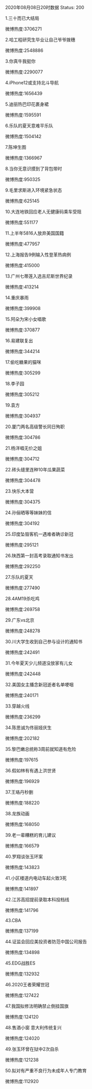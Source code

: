 2020年08月08日20时数据
Status: 200

1.三十而已大结局

微博热度:3706271

2.哈工程研究生毕业让自己爷爷拨穗

微博热度:2548886

3.你真牛我挺你

微博热度:2290077

4.iPhone12或支持北斗导航

微博热度:1656439

5.迪丽热巴印花裹身裙

微博热度:1595591

6.乐队的夏天意难平乐队

微博热度:1504142

7.陈坤生图

微博热度:1366967

8.当你无意识摸到了背包带时

微博热度:950325

9.毛里求斯进入环境紧急状态

微博热度:625145

10.大连地铁回应老人无健康码乘车受阻

微博热度:551177

11.上半年5816人放弃美国国籍

微博热度:477957

12.上海报告9例输入性登革热病例

微博热度:415000

13.广州七蒂莲入选吉尼斯世界纪录

微博热度:413214

14.重庆暴雨

微博热度:399908

15.阿朵为宋小女唱歌

微博热度:370877

16.易建联复出

微博热度:344214

17.偷吃糖果的猫咪

微博热度:305299

18.李子园

微博热度:305212

19.袁方

微博热度:304937

20.厦门两名高级警长同日殉职

微博热度:304786

21.杨洋唱无价之姐

微博热度:304712

22.砖头缝里连种10年瓜果蔬菜

微博热度:304478

23.快乐大本营

微博热度:304375

24.孙俪晒等等妹妹的信

微博热度:304192

25.印度坠毁客机一遇难者确诊新冠

微博热度:295121

26.陕西第一封高考录取通知书发出

微博热度:292250

27.乐队的夏天

微博热度:277490

28.4AM19杀吃鸡

微博热度:269758

29.广东vs北京

微博热度:248278

30.川大学生收到自己参与设计的通知书

微博热度:242491

31.今年夏天少儿频道没放家有儿女

微博热度:242448

32.美国女主播念新冠逝者名单哽咽

微博热度:240171

33.穿越火线

微博热度:236299

34.陈思诚为佟丽娅庆生

微博热度:202182

35.黎巴嫩总统称3周前就知道有危险

微博热度:197615

36.假如林有有遇上洪世贤

微博热度:196929

37.王珞丹秒删

微博热度:188220

38.龙族动画

微博热度:168050

39.老一辈糟糕的育儿建议

微博热度:166579

40.罗翔谈张玉环案

微博热度:143823

41.小区楼道内电动车起火致3死

微博热度:141897

42.江苏高招提前录取本科投档线

微博热度:141796

43.CBA

微博热度:137199

44.证监会回应美投资者防范中国公司报告

微博热度:134898

45.EDG战胜ES

微博热度:132932

46.2020王者荣耀世冠

微博热度:127422

47.我国拟修法明确禁止倒挂国旗

微博热度:124120

48.售酒小窗 意大利传统复兴

微博热度:124020

49.张玉环曾在狱中2次自杀

微博热度:121238

50.拟对有严重不良行为未成年人专门教育

微博热度:112920

